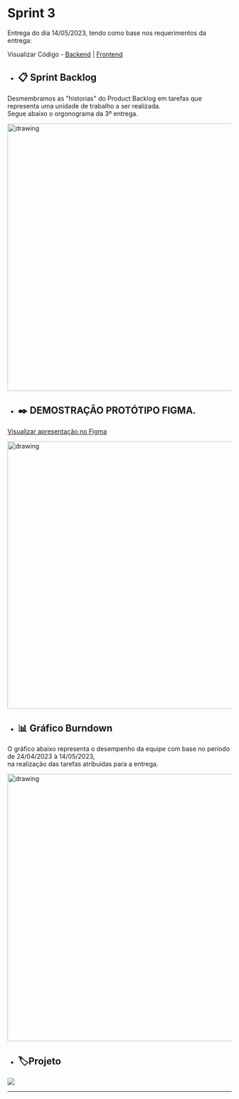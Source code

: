 # Sprint 3

Entrega do dia 14/05/2023, tendo como base nos requerimentos da entrega:

Visualizar Código - <a href='https://github.com/Leo0256/API6-SeeTax-BackEnd.git'>Backend</a> | <a href='https://github.com/Jonathan-Assis/API6-SeeTax-FrontEnd.git'>Frontend</a>

- ## 📋 Sprint Backlog

Desmembramos as "historias" do Product Backlog em tarefas que representa uma unidade de trabalho a ser realizada.<br/>Segue abaixo o orgonograma da 3º entrega.  <br/>

<img src="https://github.com/Sarah781/API-6-SeeTax/assets/111800315/df6f7e33-4ecf-47a3-a78e-e8b63936276a"   alt="drawing" width=600>

- ## ✒️ DEMOSTRAÇÃO PROTÓTIPO FIGMA.

<a href='https://www.figma.com/proto/2iz4Cag4lDaoAkmWGajaoD/SeeTax?type=design&node-id=357-178&scaling=min-zoom&page-id=0%3A1&starting-point-node-id=357%3A178'>Visualizar apresentação no Figma </a> <br/>

<img src="https://github.com/Sarah781/API-6-SeeTax/assets/111800315/017b0a13-ee70-4d68-9de9-26ca30e3fd2f"   alt="drawing" width=600> <br/>


- ## 📊 Gráfico Burndown

O gráfico abaixo representa o desempenho da equipe com base no período de 24/04/2023 à 14/05/2023,<br/> na realização das tarefas atribuídas para a entrega.

<img src="https://github.com/Sarah781/API-6-SeeTax/assets/111800315/74465ffe-c167-4b1c-a20e-5c6c7baba5ed"   alt="drawing" width=600>

- ## 🏷️Projeto 

[![](https://img.shields.io/badge/GitHub%20Sprint%203%20Version-100000?style=for-the-badge&logo=github&logoColor=white)](https://github.com/Sarah781/API-6-SeeTax/releases/tag/v1.2.0)

<hr>
